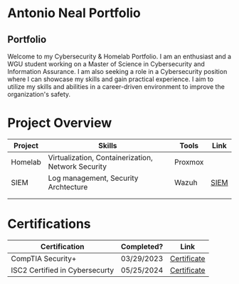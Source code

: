 # Antonio Neal Portfolio

## Portfolio

Welcome to my Cybersecurity & Homelab Portfolio. I am an enthusiast and a WGU student working on a Master of Science in Cybersecurity and Information Assurance. I am also seeking a role in a Cybersecurity position where I can showcase my skills and gain practical experience. I aim to utilize my skills and abilities in a career-driven environment to improve the organization's safety.    


# Project Overview 
|     Project     |                 Skills                    |     Tools       |      Link       |
| --------------- | ----------------------------------------  | --------------- | --------------- |
|     Homelab     | Virtualization, Containerization, Network Security     |      Proxmox    |                 |
|      SIEM       | Log management, Security Archtecture      |      Wazuh      |  <a href="[https://google.com]https://github.com/iMentorYT/SIEM/tree/main">SIEM</a>   |
|                 |                                           |                 |                 |
|                 |                                           |                 |                 |


# Certifications 

|     Certification              |               Completed?               |                                         Link                                             |
| --------------------           | -------------------------------------- | -----------------------------------------------------------------------------------------| 
| CompTIA Security+              |                03/29/2023              | [Certificate](https://www.credly.com/badges/43bb28f0-9053-4463-b956-09a047c937f3)        |
| ISC2 Certified in Cybersecurty |                05/25/2024              | [Certificate](https://www.credly.com/badges/0e069288-a72d-41e6-bd0a-b773549da9b2)        |


<!---
bigneal007/bigneal007 is a ✨ special ✨ repository because its `README.md` (this file) appears on your GitHub profile.
You can click the Preview link to take a look at your changes.
--->
